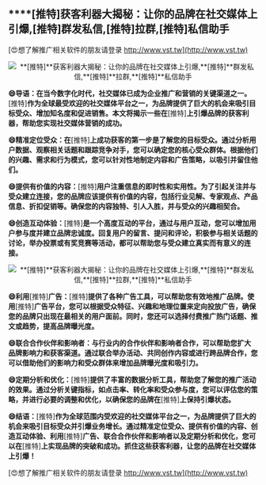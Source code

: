 ## ****[推特]**获客利器大揭秘：让你的品牌在社交媒体上引爆,**[推特]**群发私信,**[推特]**拉群,**[推特]**私信助手**

[😍想了解推广相关软件的朋友请登录 http://www.vst.tw](http://www.vst.tw)

 <center><img src="https://vst.tw/MP4/tuiguang/png/7.png" alt="**[推特]**获客利器大揭秘：让你的品牌在社交媒体上引爆,**[推特]**群发私信,**[推特]**拉群,**[推特]**私信助手"></center>

**😄导语：在当今数字化时代，社交媒体已成为企业推广和营销的关键渠道之一。**[推特]**作为全球最受欢迎的社交媒体平台之一，为品牌提供了巨大的机会来吸引目标受众、增加知名度和促进销售。本文将揭示一些在**[推特]**上引爆品牌的获客利器，帮助您实现社交媒体营销的成功。**

**😄精准定位受众：在**[推特]**上成功获客的第一步是了解您的目标受众。通过分析用户数据、观察相关话题和跟踪竞争对手，您可以确定您的核心受众群体。根据他们的兴趣、需求和行为模式，您可以针对性地制定内容和广告策略，以吸引并留住他们。**

**😄提供有价值的内容：**[推特]**用户注重信息的即时性和实用性。为了引起关注并与受众建立连接，您的品牌应该提供有价值的内容，包括行业见解、专家观点、产品信息、折扣促销等。确保您的内容独特、引人入胜，并与受众的兴趣相契合。**

**😄创造互动体验：**[推特]**是一个高度互动的平台，通过与用户互动，您可以增加用户参与度并建立品牌忠诚度。回复用户的留言、提问和评论，积极参与相关话题的讨论，举办投票或有奖竞赛等活动，都可以帮助您与受众建立真实而有意义的连接。**

 <center><img src="https://vst.tw/MP4/tuiguang/png/2.png" alt="**[推特]**获客利器大揭秘：让你的品牌在社交媒体上引爆,**[推特]**群发私信,**[推特]**拉群,**[推特]**私信助手"></center>

**😄利用**[推特]**广告：**[推特]**提供了各种广告工具，可以帮助您有效地推广品牌。使用**[推特]**广告平台，您可以根据受众特征、兴趣和地理位置来定向投放广告，确保您的品牌只出现在最相关的用户面前。同时，您还可以选择付费推广热门话题、推文或趋势，提高品牌曝光度。**

**😄联合合作伙伴和影响者：与行业内的合作伙伴和影响者合作，可以帮助您扩大品牌影响力和获客渠道。通过联合举办活动、共同创作内容或进行跨品牌合作，您可以借助他们的影响力和受众群体来增加品牌曝光度和吸引力。**

**😄定期分析和优化：**[推特]**提供了丰富的数据分析工具，帮助您了解您的推广活动的效果。通过分析关键指标，如点击率、转化率和受众参与度，您可以评估您的策略，并进行必要的调整和优化，以确保您的品牌在**[推特]**上保持引爆状态。**

**😄结语：**[推特]**作为全球范围内受欢迎的社交媒体平台之一，为品牌提供了巨大的机会来吸引目标受众并引爆业务增长。通过精准定位受众、提供有价值的内容、创造互动体验、利用**[推特]**广告、联合合作伙伴和影响者以及定期分析和优化，您可以在**[推特]**上实现品牌的突破和成功。抓住这些获客利器，让您的品牌在社交媒体上引爆！**

[😍想了解推广相关软件的朋友请登录 http://www.vst.tw](http://www.vst.tw)



